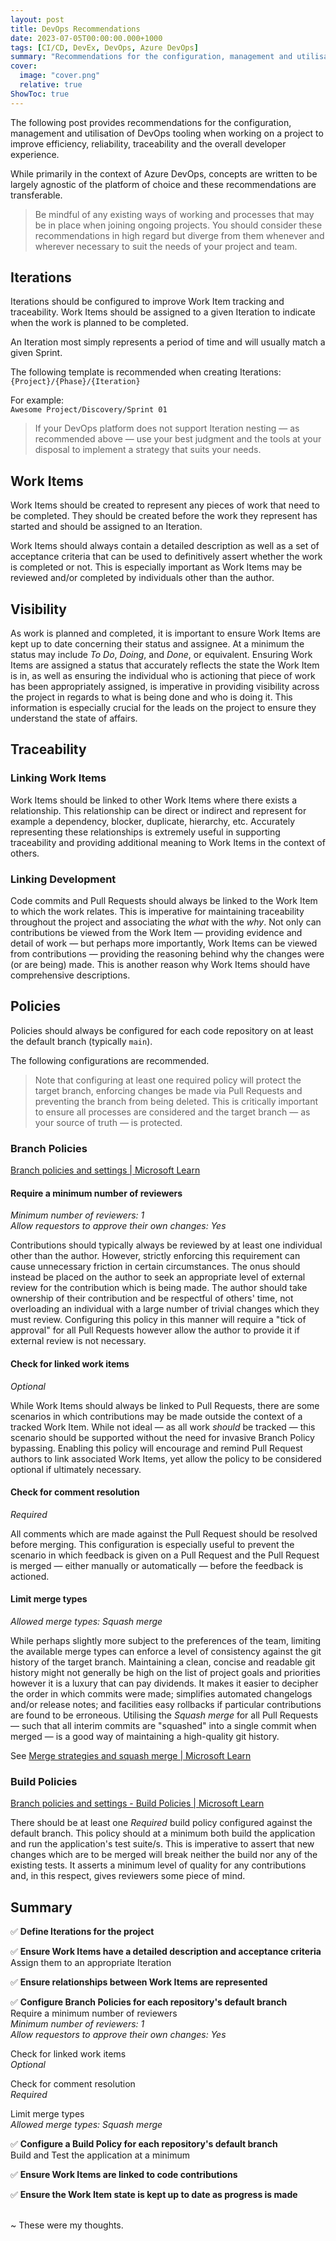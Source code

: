 ```yaml
---
layout: post
title: DevOps Recommendations
date: 2023-07-05T00:00:00.000+1000
tags: [CI/CD, DevEx, DevOps, Azure DevOps]
summary: "Recommendations for the configuration, management and utilisation of DevOps tooling when working on a project to improve efficiency, reliability, traceability and the overall developer experience."
cover:
  image: "cover.png"
  relative: true
ShowToc: true
---
```


The following post provides recommendations for the configuration, management and utilisation of DevOps tooling when working on a project to improve efficiency, reliability, traceability and the overall developer experience.

While primarily in the context of Azure DevOps, concepts are written to be largely agnostic of the platform of choice and these recommendations are transferable.

> Be mindful of any existing ways of working and processes that may be in place when joining ongoing projects. You should consider these recommendations in high regard but diverge from them whenever and wherever necessary to suit the needs of your project and team.

## Iterations

Iterations should be configured to improve Work Item tracking and traceability. Work Items should be assigned to a given Iteration to indicate when the work is planned to be completed.

An Iteration most simply represents a period of time and will usually match a given Sprint.

The following template is recommended when creating Iterations:\
`{Project}/{Phase}/{Iteration}`

For example:\
`Awesome Project/Discovery/Sprint 01`

> If your DevOps platform does not support Iteration nesting &mdash; as recommended above &mdash; use your best judgment and the tools at your disposal to implement a strategy that suits your needs.

## Work Items

Work Items should be created to represent any pieces of work that need to be completed. They should be created before the work they represent has started and should be assigned to an Iteration.

Work Items should always contain a detailed description as well as a set of acceptance criteria that can be used to definitively assert whether the work is completed or not. This is especially important as Work Items may be reviewed and/or completed by individuals other than the author.

## Visibility

As work is planned and completed, it is important to ensure Work Items are kept up to date concerning their status and assignee. At a minimum the status may include *To Do*, *Doing*, and *Done*, or equivalent. Ensuring Work Items are assigned a status that accurately reflects the state the Work Item is in, as well as ensuring the individual who is actioning that piece of work has been appropriately assigned, is imperative in providing visibility across the project in regards to what is being done and who is doing it. This information is especially crucial for the leads on the project to ensure they understand the state of affairs.

## Traceability

### Linking Work Items

Work Items should be linked to other Work Items where there exists a relationship. This relationship can be direct or indirect and represent for example a dependency, blocker, duplicate, hierarchy, etc. Accurately representing these relationships is extremely useful in supporting traceability and providing additional meaning to Work Items in the context of others.

### Linking Development

Code commits and Pull Requests should always be linked to the Work Item to which the work relates. This is imperative for maintaining traceability throughout the project and associating the *what* with the *why*. Not only can contributions be viewed from the Work Item &mdash; providing evidence and detail of work &mdash; but perhaps more importantly, Work Items can be viewed from contributions &mdash; providing the reasoning behind why the changes were (or are being) made. This is another reason why Work Items should have comprehensive descriptions.

## Policies

Policies should always be configured for each code repository on at least the default branch (typically `main`).

The following configurations are recommended.

> Note that configuring at least one required policy will protect the target branch, enforcing changes be made via Pull Requests and preventing the branch from being deleted. This is critically important to ensure all processes are considered and the target branch &mdash; as your source of truth &mdash; is protected.

### Branch Policies

[Branch policies and settings | Microsoft Learn](https://learn.microsoft.com/en-au/azure/devops/repos/git/branch-policies?view=azure-devops&tabs=browser)

#### Require a minimum number of reviewers

*Minimum number of reviewers: 1*\
*Allow requestors to approve their own changes: Yes*

Contributions should typically always be reviewed by at least one individual other than the author. However, strictly enforcing this requirement can cause unnecessary friction in certain circumstances. The onus should instead be placed on the author to seek an appropriate level of external review for the contribution which is being made. The author should take ownership of their contribution and be respectful of others' time, not overloading an individual with a large number of trivial changes which they must review. Configuring this policy in this manner will require a "tick of approval" for all Pull Requests however allow the author to provide it if external review is not necessary.

#### Check for linked work items

*Optional*

While Work Items should always be linked to Pull Requests, there are some scenarios in which contributions may be made outside the context of a tracked Work Item. While not ideal &mdash; as all work *should* be tracked &mdash; this scenario should be supported without the need for invasive Branch Policy bypassing. Enabling this policy will encourage and remind Pull Request authors to link associated Work Items, yet allow the policy to be considered optional if ultimately necessary.

#### Check for comment resolution

*Required*

All comments which are made against the Pull Request should be resolved before merging. This configuration is especially useful to prevent the scenario in which feedback is given on a Pull Request and the Pull Request is merged &mdash; either manually or automatically &mdash; before the feedback is actioned.

#### Limit merge types

*Allowed merge types: Squash merge*

While perhaps slightly more subject to the preferences of the team, limiting the available merge types can enforce a level of consistency against the git history of the target branch. Maintaining a clean, concise and readable git history might not generally be high on the list of project goals and priorities however it is a luxury that can pay dividends. It makes it easier to decipher the order in which commits were made; simplifies automated changelogs and/or release notes; and facilities easy rollbacks if particular contributions are found to be erroneous. Utilising the *Squash merge* for all Pull Requests &mdash; such that all interim commits are "squashed" into a single commit when merged &mdash; is a good way of maintaining a high-quality git history.

See [Merge strategies and squash merge | Microsoft Learn](https://learn.microsoft.com/en-au/azure/devops/repos/git/merging-with-squash?view=azure-devops)

### Build Policies

[Branch policies and settings - Build Policies | Microsoft Learn](https://learn.microsoft.com/en-au/azure/devops/repos/git/branch-policies?view=azure-devops&tabs=browser#build-validation)

There should be at least one *Required* build policy configured against the default branch. This policy should at a minimum both build the application and run the application's test suite/s. This is imperative to assert that new changes which are to be merged will break neither the build nor any of the existing tests. It asserts a minimum level of quality for any contributions and, in this respect, gives reviewers some piece of mind.

## Summary

✅ **Define Iterations for the project**

✅ **Ensure Work Items have a detailed description and acceptance criteria**\
Assign them to an appropriate Iteration

✅ **Ensure relationships between Work Items are represented**

✅ **Configure Branch Policies for each repository's default branch**\
Require a minimum number of reviewers\
*Minimum number of reviewers: 1*\
*Allow requestors to approve their own changes: Yes*

Check for linked work items\
*Optional*

Check for comment resolution\
*Required*

Limit merge types\
*Allowed merge types: Squash merge*

✅ **Configure a Build Policy for each repository's default branch**\
  Build and Test the application at a minimum

✅ **Ensure Work Items are linked to code contributions**

✅ **Ensure the Work Item state is kept up to date as progress is made**

\
~ These were my thoughts.
